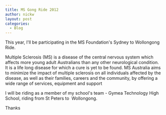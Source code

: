 ```yaml
---
title: MS Gong Ride 2012
author: nickw
layout: post
categories:
  - Blog
---
```


This year, I'll be participating in the MS Foundation's Sydney to Wollongong Ride.

Multiple Sclerosis (MS) is a disease of the central nervous system which affects more young adult Australians than any other neurological condition. It is a life long disease for which a cure is yet to be found. MS Australia aims to minimize the impact of multiple sclerosis on all individuals affected by the disease, as well as their families, careers and the community, by offering a wide range of services, equipment and support

I will be riding as a member of my school's team - Gymea Technology High School, riding from St Peters to  Wollongong.

Thanks